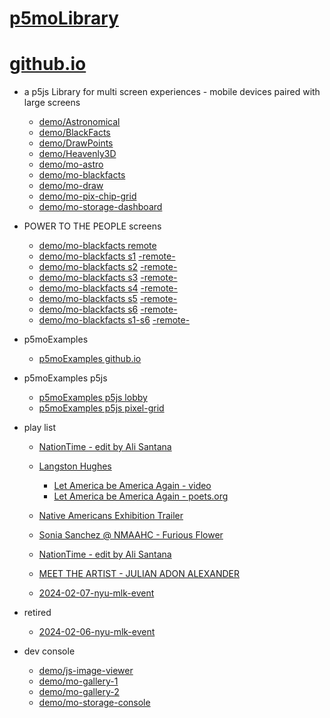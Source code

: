 # [p5moLibrary](https://github.com/molab-itp/p5moLibrary)

# [github.io](https://molab-itp.github.io/p5moLibrary/src?v=30)

- a p5js Library for multi screen experiences - mobile devices paired with large screens

  - [demo/Astronomical](demo/Astronomical?v=30)
  - [demo/BlackFacts](demo/BlackFacts?v=30)
  - [demo/DrawPoints](demo/DrawPoints?v=30)
  - [demo/Heavenly3D](demo/Heavenly3D?v=30)
  - [demo/mo-astro](demo/mo-astro?v=30)
  - [demo/mo-blackfacts](demo/mo-blackfacts?v=30)
  - [demo/mo-draw](demo/mo-draw?v=30)
  - [demo/mo-pix-chip-grid](demo/mo-pix-chip-grid?v=30)
  - [demo/mo-storage-dashboard](demo/mo-storage-dashboard?v=30)

- POWER TO THE PEOPLE screens

  - [demo/mo-blackfacts remote](demo/mo-blackfacts?v=30)
  - [demo/mo-blackfacts s1](demo/mo-blackfacts?v=30&group=s1&qrcode=mo-blackfacts-qrcode-1.png) [-remote-](demo/mo-blackfacts?v=30&group=s1)
  - [demo/mo-blackfacts s2](demo/mo-blackfacts?v=30&group=s2&qrcode=mo-blackfacts-qrcode-2.png) [-remote-](demo/mo-blackfacts?v=30&group=s2)
  - [demo/mo-blackfacts s3](demo/mo-blackfacts?v=30&group=s3&qrcode=mo-blackfacts-qrcode-3.png) [-remote-](demo/mo-blackfacts?v=30&group=s3)
  - [demo/mo-blackfacts s4](demo/mo-blackfacts?v=30&group=s4&qrcode=mo-blackfacts-qrcode-4.png) [-remote-](demo/mo-blackfacts?v=30&group=s4)
  - [demo/mo-blackfacts s5](demo/mo-blackfacts?v=30&group=s5&qrcode=mo-blackfacts-qrcode-5.png) [-remote-](demo/mo-blackfacts?v=30&group=s5)
  - [demo/mo-blackfacts s6](demo/mo-blackfacts?v=30&group=s6&qrcode=mo-blackfacts-qrcode-6.png) [-remote-](demo/mo-blackfacts?v=30&group=s6)
  - [demo/mo-blackfacts s1-s6](demo/mo-blackfacts?v=30&group=s1,s2,s3,s4,s5,s6&qrcode=mo-blackfacts-qrcode-1-6.png) [-remote-](demo/mo-blackfacts?v=30&group=s1,s2,s3,s4,s5,s6)

- p5moExamples

  - [ p5moExamples github.io ](https://molab-itp.github.io/p5moExamples)

- p5moExamples p5js

  - [ p5moExamples p5js lobby ](https://editor.p5js.org/jht9629-nyu/sketches/vP6sWN4Cu)
  - [ p5moExamples p5js pixel-grid ](https://editor.p5js.org/jht9629-nyu/sketches/CntV1JQNp)

- play list

  - [NationTime - edit by Ali Santana](demo/mo-videoplayer?playlist=-UtKxghWlvY&title=NationTime%20-%20ELUCID%20-%20BETAMAX&qrcode=NationTime.png)

  - [Langston Hughes ](demo/BlackFacts?playlist=XzI3huqpCi4)

    - [Let America be America Again - video](demo/mo-blackfacts?playlist=CFNM8GB_Yp0&title=%E2%98%85)
    - [Let America be America Again - poets.org](https://poets.org/poem/let-america-be-america-again)

  - [Native Americans Exhibition Trailer](demo/BlackFacts?playlist=hpjNGTYvpxw)

  - [Sonia Sanchez @ NMAAHC - Furious Flower](demo/mo-blackfacts?playlist=FNLp8e-cfgk&title=Sonia%20Sanchez)

  - [NationTime - edit by Ali Santana](demo/mo-videoplayer?playlist=-UtKxghWlvY&title=NationTime%20-%20ELUCID%20-%20BETAMAX&qrcode=NationTime.png)

  - [MEET THE ARTIST - JULIAN ADON ALEXANDER](demo/mo-blackfacts?playlist=wk0La_2igws&title=MEET%20THE%20ARTIST%20-%20JULIAN%20ADON%20ALEXANDE%20-%20What%20it%20is&qrcode=JULIAN.png)

  - [2024-02-07-nyu-mlk-event](demo/mo-blackfacts?playlist=lG758MniLYg&qrcode=annoucement-01.png&title=2024-02-07-nyu-mlk-event)

- retired

  - [2024-02-06-nyu-mlk-event](demo/mo-blackfacts?playlist=zbRz5xTaLYI&qrcode=annoucement-01.png&title=2024-02-06-nyu-mlk-event)
  <!-- - [Weapons of White Destruction - TJ](demo/mo-blackfacts?playlist=ob8YQPGJiHY&title=Weapons%20of%20White%20Destruction%20-%20TJ&&qrcode=TJ.png) -->

- dev console

  - [demo/js-image-viewer](demo/js-image-viewer?v=30)
  - [demo/mo-gallery-1](demo/mo-gallery-1?v=30)
  - [demo/mo-gallery-2](demo/mo-gallery-2?v=30)
  - [demo/mo-storage-console](demo/mo-storage-console?v=30)

<!--

- retired
  - [demo/mo-astro-host-0](demo/mo-astro-host-0?v=30)
  - [demo/mo-astro-host-1](demo/mo-astro-host-1?v=30)
  - [demo/mo-astro-remote-0](demo/mo-astro-remote-0?v=30)
  - [demo/mo-astro-remote-1](demo/mo-astro-remote-1?v=30)

  - [demo/mo-blackfacts-host](demo/mo-blackfacts-host?v=30)
  - [demo/mo-blackfacts-remote](demo/mo-blackfacts-remote?v=30)

# https://www.youtube.com/watch?v=hpjNGTYvpxw
# The Land Carries Our Ancestors: Contemporary Art by Native Americans Exhibition Trailer

 -->
